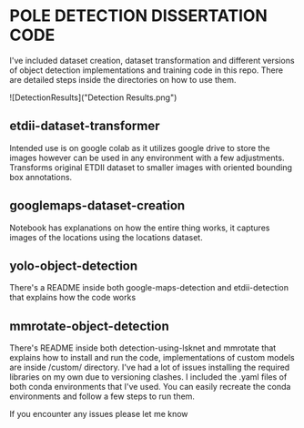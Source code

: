 # POLE DETECTION DISSERTATION CODE
I've included dataset creation, dataset transformation and different versions of object detection implementations and training code in this repo. There are detailed steps inside the directories on how to use them. 

![DetectionResults]("Detection Results.png")

## etdii-dataset-transformer
Intended use is on google colab as it utilizes google drive to store the images however can be used in any environment with a few adjustments. Transforms original ETDII dataset to smaller images with oriented bounding box annotations. 
## googlemaps-dataset-creation
Notebook has explanations on how the entire thing works, it captures images of the locations using the locations dataset. 
## yolo-object-detection
There's a README inside both google-maps-detection and etdii-detection that explains how the code works

## mmrotate-object-detection
There's README inside both detection-using-lsknet and mmrotate that explains how to install and run the code, implementations of custom models are inside /custom/ directory. I've had a lot of issues installing the required libraries on my own due to versioning clashes. I included the .yaml files of both conda environments that I've used. You can easily recreate the conda environments and follow a few steps to run them. 

If you encounter any issues please let me know


